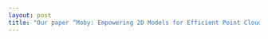 ```yaml
---
layout: post
title: "Our paper “Moby: Empowering 2D Models for Efficient Point Cloud Analytics on the Edge” was accepted in MM 2023."
---
```

